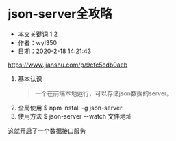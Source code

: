 # json-server全攻略
- 本文关键词:1 2 
- 作者：wyl350 
- 日期：2020-2-18 14:21:43 

https://www.jianshu.com/p/9cfc5cdb0aeb
1. 基本认识
    > 一个在前端本地运行，可以存储json数据的server。
1. 全局使用
$ npm install -g json-server
1. 使用方法
$ json-server --watch 文件地址

这就开启了一个数据接口服务
